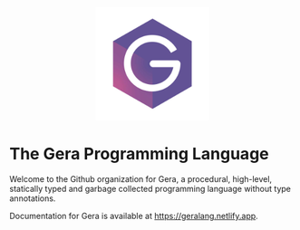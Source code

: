 <p align="center">
    <img src="https://raw.githubusercontent.com/geralang/.github/main/profile/logo.svg" height=200>
</p>

# The Gera Programming Language

Welcome to the Github organization for Gera, a procedural, high-level, statically typed and garbage collected programming language without type annotations.

Documentation for Gera is available at https://geralang.netlify.app.
